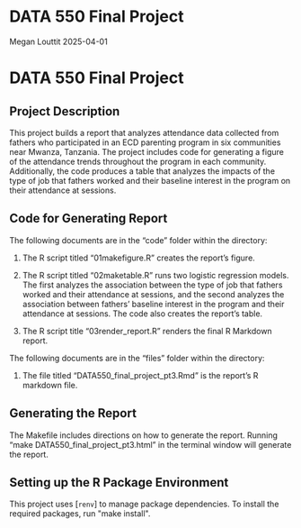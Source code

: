 DATA 550 Final Project
================
Megan Louttit
2025-04-01

# DATA 550 Final Project

## Project Description

This project builds a report that analyzes attendance data collected
from fathers who participated in an ECD parenting program in six
communities near Mwanza, Tanzania. The project includes code for
generating a figure of the attendance trends throughout the program in
each community. Additionally, the code produces a table that analyzes
the impacts of the type of job that fathers worked and their baseline
interest in the program on their attendance at sessions.

## Code for Generating Report

The following documents are in the “code” folder within the directory:

1.  The R script titled “01makefigure.R” creates the report’s figure.

2.  The R script titled “02maketable.R” runs two logistic regression
    models. The first analyzes the association between the type of job
    that fathers worked and their attendance at sessions, and the second
    analyzes the association between fathers’ baseline interest in the
    program and their attendance at sessions. The code also creates the
    report’s table.

3.  The R script title “03render_report.R” renders the final R Markdown
    report.

The following documents are in the “files” folder within the directory:

1.  The file titled “DATA550_final_project_pt3.Rmd” is the report’s R
    markdown file.

## Generating the Report

The Makefile includes directions on how to generate the report. Running
“make DATA550_final_project_pt3.html” in the terminal window will
generate the report.

## Setting up the R Package Environment
This project uses [`renv`] to manage package dependencies. To install the 
required packages, run "make install".


